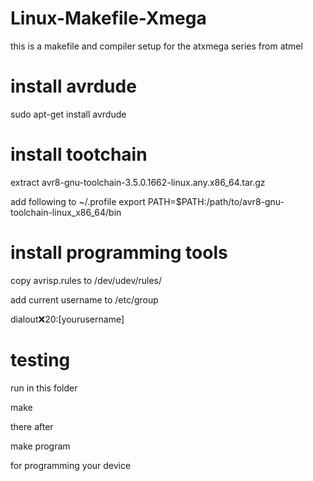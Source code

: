 # Linux-Makefile-Xmega
this is a makefile and compiler setup for the atxmega series from atmel
 
# install avrdude

sudo apt-get install avrdude

# install tootchain

extract avr8-gnu-toolchain-3.5.0.1662-linux.any.x86_64.tar.gz

add following to ~/.profile
export PATH=$PATH:/path/to/avr8-gnu-toolchain-linux_x86_64/bin

# install programming tools

copy avrisp.rules to /dev/udev/rules/

add current username to /etc/group

dialout:x:20:[yourusername]

# testing

run in this folder

make

there after

make program

for programming your device

